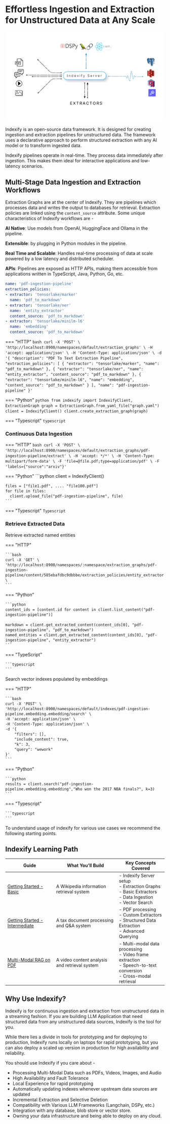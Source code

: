 # Effortless Ingestion and Extraction for Unstructured Data at Any Scale

![Indexify High Level](images/Indexify_KAT.gif)

Indexify is an open-source data framework. It is designed for creating ingestion and extraction pipelines for unstructured data. The framework uses a declarative approach to perform structured extraction with any AI model or to transform ingested data.

Indexify pipelines operate in real-time. They process data immediately after ingestion. This makes them ideal for interactive applications and low-latency scenarios.

## Multi-Stage Data Ingestion and Extraction Workflows

Extraction Graphs are at the center of Indexify. They are pipelines which processes data and writes the output to databases for retrieval. Extraction policies are linked using the `content_source` attribute. Some unique characteristics of Indexify workflows are -

**AI Native**: Use models from OpenAI, HuggingFace and Ollama in the pipeline.

**Extensible**: by plugging in Python modules in the pipeline.

**Real Time and Scalable**: Handles real-time processing of data at scale powered by a low latency and distributed scheduler.

**APIs**: Pipelines are exposed as HTTP APIs, making them accessible from applications written in TypeScript, Java, Python, Go, etc.

```yaml title="graph.yaml"
name: 'pdf-ingestion-pipeline'
extraction_policies:
- extractor: 'tensorlake/marker'
  name: 'pdf_to_markdown'
- extractor: 'tensorlake/ner'
  name: 'entity_extractor'
  content_source: 'pdf_to_markdown'
- extractor: 'tensorlake/minilm-l6'
  name: 'embedding'
  content_source: 'pdf_to_markdown'
```

=== "HTTP"
    ```bash
    curl -X 'POST' \
    'http://localhost:8900/namespaces/default/extraction_graphs' \
    -H 'accept: application/json' \
    -H 'Content-Type: application/json' \
    -d '{
        "description": "PDF To Text Extraction Pipeline",
        "extraction_policies": [
          {
            "extractor": "tensorlake/marker",
            "name": "pdf_to_markdown"
          },
          {
            "extractor": "tensorlake/ner",
            "name": "entity_extractor",
            "content_source": "pdf_to_markdown"
          },
          {
            "extractor": "tensorlake/minilm-l6",
            "name": "embedding",
            "content_source": "pdf_to_markdown"
          }
        ],
        "name": "pdf-ingestion-pipeline"
    }'
    ```

=== "Python"
    ```python
    from indexify import IndexifyClient, ExtractionGraph
    graph = ExtractionGraph.from_yaml_file("graph.yaml")
    client = IndexifyClient()
    client.create_extraction_graph(graph)
    ```

=== "Typescript"
    ```typescript
    ```

### Continuous Data Ingestion  

=== "HTTP"
    ```bash
    curl -X 'POST' \
    'http://localhost:8900/namespaces/default/extraction_graphs/pdf-ingestion-pipeline/extract' \
    -H 'accept: */*' \
    -H 'Content-Type: multipart/form-data' \
    -F 'file=@file.pdf;type=application/pdf' \
    -F 'labels={"source":"arxiv"}'
    ```

=== "Python"
    ```python
    client = IndexifyClient()

    files = ["file1.pdf", .... "file100.pdf"]
    for file in files:
      client.upload_file("pdf-ingestion-pipeline", file)
    ```

=== "Typescript"
    ```Typescript
    ```

### Retrieve Extracted Data

Retrieve extracted named entities 

=== "HTTP"

    ```bash
    curl -X 'GET' \
    'http://localhost:8900/namespaces/:namespace/extraction_graphs/pdf-ingestion-pipeline/content/585ebafdbc9dbbbe/extraction_policies/entity_extractor' \
    ```

=== "Python"

    ```python
    content_ids = [content.id for content in client.list_content("pdf-ingestion-pipeline")]

    markdown = client.get_extracted_content(content_ids[0], "pdf-ingestion-pipeline", "pdf_to_markdown")
    named_entities = client.get_extracted_content(content_ids[0], "pdf-ingestion-pipeline", "entity_extractor")
    ```

=== "TypeScript"
    
    ```typescript
    ```

Search vector indexes populated by embeddings 

=== "HTTP"

    ```bash
    curl -X 'POST' \
    'http://localhost:8900/namespaces/default/indexes/pdf-ingestion-pipeline.embedding.embedding/search' \
    -H 'accept: application/json' \
    -H 'Content-Type: application/json' \
    -d '{
        "filters": [],
        "include_content": true,
        "k": 3,
        "query": "wework"
    }'
    ```

=== "Python"

    ```python
    results = client.search("pdf-ingestion-pipeline.embedding.embedding","Who won the 2017 NBA finals?", k=3)
    ```

=== "Typescript"

    ```typescript
    ```

To understand usage of indexify for various use cases we recommend the following starting points.

## Indexify Learning Path 

| Guide | What You'll Build | Key Concepts Covered |
|-------|-------------------|----------------------|
| [Getting Started - Basic](https://docs.getindexify.ai/getting_started/) | A Wikipedia information retrieval system | - Indexify Server setup<br>- Extraction Graphs<br>- Basic Extractors<br>- Data Ingestion<br>- Vector Search |
| [Getting Started - Intermediate](https://docs.getindexify.ai/getting_started_intermediate/) | A tax document processing and Q&A system | - PDF processing<br>- Custom Extractors<br>- Structured Data Extraction<br>- Advanced Querying |
| [Multi-Modal RAG on PDF](https://docs.getindexify.ai/example_code/pdf/indexing_and_rag) | A video content analysis and retrieval system | - Multi-modal data processing<br>- Video frame extraction<br>- Speech-to-text conversion<br>- Cross-modal retrieval |


## Why Use Indexify?

Indexify is for continuous ingestion and extraction from unstructured data in a streaming fashion. If you are building LLM Application that need structured data from any unstructured data sources, Indexify is the tool for you.

While there lies a divide in tools for prototyping and for deploying to production, Indexify runs locally on laptops for rapid prototyping, but you can also deploy a scaled up version in production for high availability and reliability.

You should use Indexify if you care about -

* Processing Multi-Modal Data such as PDFs, Videos, Images, and Audio
* High Availability and Fault Tolerance
* Local Experience for rapid prototyping
* Automatically updating indexes whenever upstream data sources are updated
* Incremental Extraction and Selective Deletion
* Compatibility with Various LLM Frameworks (Langchain, DSPy, etc.)
* Integration with any database, blob store or vector store.
* Owning your data infrastructure and being able to deploy on any cloud.
